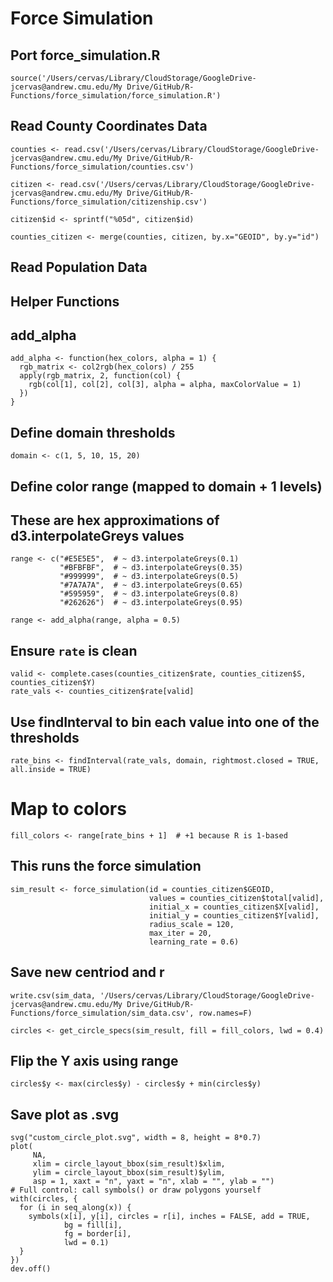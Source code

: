 # Force Simulation

## Port force_simulation.R
```
source('/Users/cervas/Library/CloudStorage/GoogleDrive-jcervas@andrew.cmu.edu/My Drive/GitHub/R-Functions/force_simulation/force_simulation.R')
```

## Read County Coordinates Data
```
counties <- read.csv('/Users/cervas/Library/CloudStorage/GoogleDrive-jcervas@andrew.cmu.edu/My Drive/GitHub/R-Functions/force_simulation/counties.csv')

citizen <- read.csv('/Users/cervas/Library/CloudStorage/GoogleDrive-jcervas@andrew.cmu.edu/My Drive/GitHub/R-Functions/force_simulation/citizenship.csv')

citizen$id <- sprintf("%05d", citizen$id)

counties_citizen <- merge(counties, citizen, by.x="GEOID", by.y="id")
```

## Read Population Data
<!-- `pop <- read.csv('/Users/cervas/Library/CloudStorage/GoogleDrive-jcervas@andrew.cmu.edu/My Drive/GitHub/R-Functions/force_simulation/counties-citizens.csv')` -->

## Helper Functions

## add_alpha
```
add_alpha <- function(hex_colors, alpha = 1) {
  rgb_matrix <- col2rgb(hex_colors) / 255
  apply(rgb_matrix, 2, function(col) {
    rgb(col[1], col[2], col[3], alpha = alpha, maxColorValue = 1)
  })
}
```


## Define domain thresholds
```
domain <- c(1, 5, 10, 15, 20)
```

## Define color range (mapped to domain + 1 levels)

## These are hex approximations of d3.interpolateGreys values

```
range <- c("#E5E5E5",  # ~ d3.interpolateGreys(0.1)
           "#BFBFBF",  # ~ d3.interpolateGreys(0.35)
           "#999999",  # ~ d3.interpolateGreys(0.5)
           "#7A7A7A",  # ~ d3.interpolateGreys(0.65)
           "#595959",  # ~ d3.interpolateGreys(0.8)
           "#262626")  # ~ d3.interpolateGreys(0.95)
```

```
range <- add_alpha(range, alpha = 0.5)
```



## Ensure `rate` is clean
```
valid <- complete.cases(counties_citizen$rate, counties_citizen$S, counties_citizen$Y)
rate_vals <- counties_citizen$rate[valid]
```

## Use findInterval to bin each value into one of the thresholds
```
rate_bins <- findInterval(rate_vals, domain, rightmost.closed = TRUE, all.inside = TRUE)
```

# Map to colors
```
fill_colors <- range[rate_bins + 1]  # +1 because R is 1-based
```


## This runs the force simulation
```
sim_result <- force_simulation(id = counties_citizen$GEOID,
                               values = counties_citizen$total[valid],
                               initial_x = counties_citizen$X[valid],
                               initial_y = counties_citizen$Y[valid],
                               radius_scale = 120,
                               max_iter = 20,
                               learning_rate = 0.6)
```

## Save new centriod and r
```
write.csv(sim_data, '/Users/cervas/Library/CloudStorage/GoogleDrive-jcervas@andrew.cmu.edu/My Drive/GitHub/R-Functions/force_simulation/sim_data.csv', row.names=F)
```

```
circles <- get_circle_specs(sim_result, fill = fill_colors, lwd = 0.4)
```

## Flip the Y axis using range
`circles$y <- max(circles$y) - circles$y + min(circles$y)`


## Save plot as .svg
```
svg("custom_circle_plot.svg", width = 8, height = 8*0.7)
plot(
     NA, 
     xlim = circle_layout_bbox(sim_result)$xlim,
     ylim = circle_layout_bbox(sim_result)$ylim,
     asp = 1, xaxt = "n", yaxt = "n", xlab = "", ylab = "")
# Full control: call symbols() or draw polygons yourself
with(circles, {
  for (i in seq_along(x)) {
    symbols(x[i], y[i], circles = r[i], inches = FALSE, add = TRUE,
            bg = fill[i], 
            fg = border[i], 
            lwd = 0.1)
  }
})
dev.off()
```
